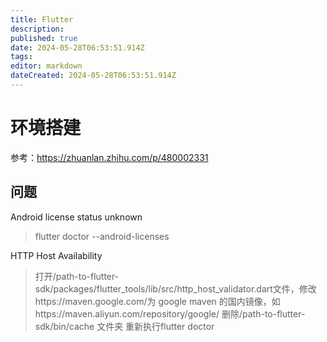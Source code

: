 ```yaml
---
title: Flutter
description: 
published: true
date: 2024-05-28T06:53:51.914Z
tags: 
editor: markdown
dateCreated: 2024-05-28T06:53:51.914Z
---
```


# 环境搭建
参考：https://zhuanlan.zhihu.com/p/480002331

## 问题
Android license status unknown
>flutter doctor --android-licenses 

HTTP Host Availability

>打开/path-to-flutter-sdk/packages/flutter_tools/lib/src/http_host_validator.dart文件，修改https://maven.google.com/为 google maven 的国内镜像，如https://maven.aliyun.com/repository/google/
删除/path-to-flutter-sdk/bin/cache 文件夹
重新执行flutter doctor
